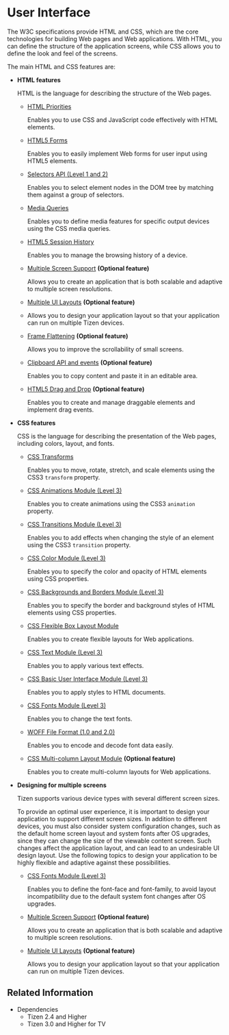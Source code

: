 # User Interface

The W3C specifications provide HTML and CSS, which are the core technologies for building Web pages and Web applications. With HTML, you can define the structure of the application screens, while CSS allows you to define the look and feel of the screens.

The main HTML and CSS features are:

- **HTML features**

  HTML is the language for describing the structure of the Web pages.

  - [HTML Priorities](./html-priority.md)

    Enables you to use CSS and JavaScript code effectively with HTML elements.

  - [HTML5 Forms](./html5forms.md) 	

    Enables you to easily implement Web forms for user input using HTML5 elements.

  - [Selectors API (Level 1 and 2)](./selector.md) 	

    Enables you to select element nodes in the DOM tree by matching them against a group of selectors.

  - [Media Queries](./media-query.md) 	

    Enables you to define media features for specific output devices using the CSS media queries.

  - [HTML5 Session History](./session-history.md)

    Enables you to manage the browsing history of a device.

  - [Multiple Screen Support](./multiple-screens.md) **(Optional feature)**

    Allows you to create an application that is both scalable and adaptive to multiple screen resolutions.

  - [Multiple UI Layouts](./ui-layout.md) **(Optional feature)**

  - Allows you to design your application layout so that your application can run on multiple Tizen devices.

  - [Frame Flattening](./frame-flattening.md) **(Optional feature)**

    Allows you to improve the scrollability of small screens.

  - [Clipboard API and events](./clipboard.md) **(Optional feature)**

    Enables you to copy content and paste it in an editable area.

  - [HTML5 Drag and Drop](./drag-drop.md) **(Optional feature)**

    Enables you to create and manage draggable elements and implement drag events.

- **CSS features**

  CSS is the language for describing the presentation of the Web pages, including colors, layout, and fonts.

  - [CSS Transforms](./transform.md)

    Enables you to move, rotate, stretch, and scale elements using the CSS3 `transform` property.

  - [CSS Animations Module (Level 3)](./animation.md) 	

    Enables you to create animations using the CSS3 `animation` property.

  - [CSS Transitions Module (Level 3)](./transition.md) 	

    Enables you to add effects when changing the style of an element using the CSS3 `transition` property.

  - [CSS Color Module (Level 3)](./color.md)

    Enables you to specify the color and opacity of HTML elements using CSS properties.

  - [CSS Backgrounds and Borders Module (Level 3)](./background.md) 	

    Enables you to specify the border and background styles of HTML elements using CSS properties.

  - [CSS Flexible Box Layout Module](./flexible.md) 	

    Enables you to create flexible layouts for Web applications.

  - [CSS Text Module (Level 3)](./text-module.md)

    Enables you to apply various text effects.

  - [CSS Basic User Interface Module (Level 3)](./basic-ui.md) 	

    Enables you to apply styles to HTML documents.

  - [CSS Fonts Module (Level 3)](./font.md) 	

    Enables you to change the text fonts.

  - [WOFF File Format (1.0 and 2.0)](./woff.md)

    Enables you to encode and decode font data easily.

  - [CSS Multi-column Layout Module](./multi.md) **(Optional feature)**

    Enables you to create multi-column layouts for Web applications.

- **Designing for multiple screens**

  Tizen supports various device types with several different screen sizes.
  
  To provide an optimal user experience, it is important to design your application to support different screen sizes. In addition to different devices, you must also consider system configuration changes, such as the default home screen layout and system fonts after OS upgrades, since they can change the size of the viewable content screen. Such changes affect the application layout, and can lead to an undesirable UI design layout. Use the following topics to design your application to be highly flexible and adaptive against these possibilities.

  - [CSS Fonts Module (Level 3)](./font.md)

    Enables you to define the font-face and font-family, to avoid layout incompatibility due to the default system font changes after OS upgrades.

  - [Multiple Screen Support](./multiple-screens.md) **(Optional feature)**

    Allows you to create an application that is both scalable and adaptive to multiple screen resolutions.

  - [Multiple UI Layouts](./ui-layout.md) **(Optional feature)**

    Allows you to design your application layout so that your application can run on multiple Tizen devices.

## Related Information
* Dependencies    
    - Tizen 2.4 and Higher
    - Tizen 3.0 and Higher for TV

